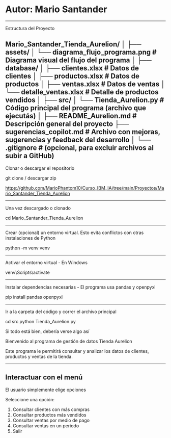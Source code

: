 # Autor: Mario Santander

---
Estructura del Proyecto

Mario_Santander_Tienda_Aurelion/
│
├── assets/
│ └── diagrama_flujo_programa.png # Diagrama visual del flujo del programa
│
├── database/
│ ├── clientes.xlsx # Datos de clientes
│ ├── productos.xlsx # Datos de productos
│ ├── ventas.xlsx # Datos de ventas
│ └── detalle_ventas.xlsx # Detalle de productos vendidos
│
├── src/
│ └── Tienda_Aurelion.py # Código principal del programa (archivo que ejecutás)
│
├── README_Aurelion.md # Descripción general del proyecto
├── sugerencias_copilot.md # Archivo con mejoras, sugerencias y feedback del desarrollo
│
└── .gitignore # (opcional, para excluir archivos al subir a GitHub)
---

Clonar o descargar el repositorio

git clone / descargar zip

https://github.com/MarioPhantom10/Curso_IBM_IA/tree/main/Proyectos/Mario_Santander_Tienda_Aurelion

---
Una vez descargado o clonado

cd Mario_Santander_Tienda_Aurelion

---
Crear (opcional) un entorno virtual. Esto evita conflictos con otras instalaciones de Python

python -m venv venv

---
Activar el entorno virtual - En Windows

venv\Scripts\activate

---

Instalar dependencias necesarias - El programa usa pandas y openpyxl

pip install pandas openpyxl

---

Ir a la carpeta del código y correr el archivo principal

cd src
python Tienda_Aurelion.py

Si todo está bien, debería verse algo así

 Bienvenido al programa de gestión de datos
           Tienda Aurelion

Este programa le permitirá consultar y analizar
los datos de clientes, productos y ventas de la tienda.

---

## Interactuar con el menú

El usuario simplemente elige opciones

Seleccione una opción:

1. Consultar clientes con más compras
2. Consultar productos más vendidos
3. Consultar ventas por medio de pago
4. Consultar ventas en un periodo
5. Salir
